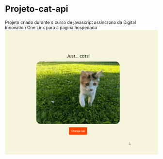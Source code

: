 # Projeto-cat-api
Projeto criado durante o curso de javascript assíncrono da Digital Innovation One
Link para a pagina hospedada
![alt text](https://github.com/pedrohenrique-debug/Projeto-cat-api/blob/main/api-cats.gif)
